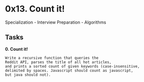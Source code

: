 # 0x13. Count it!
Specialization - Interview Preparation - Algorithms


## Tasks

**0. Count it!**
```
Write a recursive function that queries the
Reddit API, parses the title of all hot articles,
and prints a sorted count of given keywords (case-insensitive,
delimited by spaces. Javascript should count as javascript,
but java should not).
```

